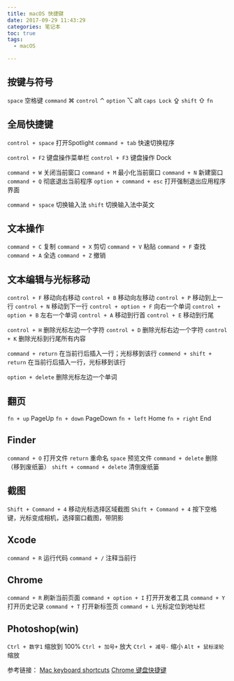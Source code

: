 ```yaml
---
title: macOS 快捷键
date: 2017-09-29 11:43:29
categories: 笔记本
toc: true
tags:
  - macOS

---
```


## 按键与符号 ##
`space` 空格键
`command` ⌘
`control` ⌃
`option` ⌥  alt
`caps Lock` ⇪
`shift` ⇧
`fn`

<!-- more -->

## 全局快捷键 ##
`control + space` 打开Spotlight
`command + tab` 快速切换程序

`control + F2` 键盘操作菜单栏
`control + F3` 键盘操作 Dock

`command + W` 关闭当前窗口
`command + M` 最小化当前窗口
`command + N` 新建窗口
`command + Q` 彻底退出当前程序
`option + command + esc` 打开强制退出应用程序界面

`command + space` 切换输入法
`shift` 切换输入法中英文

## 文本操作 ##

`command + C` 复制
`command + X` 剪切
`command + V` 粘贴
`command + F` 查找
`command + A` 全选
`command + Z` 撤销

## 文本编辑与光标移动 ##

`control + F` 移动向右移动
`control + B` 移动向左移动
`control + P` 移动到上一行
`control + N` 移动到下一行
`control + option + F` 向右一个单词
`control + option + B` 左右一个单词
`control + A` 移动到行首
`control + E` 移动到行尾

`control + H` 删除光标左边一个字符
`control + D` 删除光标右边一个字符
`control + K` 删除光标到行尾所有内容

`command + return` 在当前行后插入一行；光标移到该行
`commend + shift + return` 在当前行后插入一行，光标移到该行

`option + delete` 删除光标左边一个单词

## 翻页 ##
`fn + up` PageUp
`fn + down` PageDown
`fn + left` Home
`fn + right` End

## Finder ##
`command + O` 打开文件
`return` 重命名
`space` 预览文件
`command + delete` 删除（移到废纸篓）
`shift + command + delete` 清倒废纸篓

## 截图 ##
`Shift + Command + 4` 移动光标选择区域截图
`Shift + Command + 4` 按下空格键，光标变成相机，选择窗口截图，带阴影

## Xcode ##
`command + R` 运行代码
`command + /` 注释当前行

## Chrome ##
`command + R` 刷新当前页面
`command + option + I` 打开开发者工具
`command + Y` 打开历史记录
`command + T` 打开新标签页
`command + L` 光标定位到地址栏

## Photoshop(win) ##
`Ctrl + 数字1` 缩放到 100%
`Ctrl + 加号+` 放大
`Ctrl + 减号-` 缩小
`Alt + 鼠标滚轮` 缩放


参考链接：
[Mac keyboard shortcuts](https://support.apple.com/en-us/HT201236)
[Chrome 键盘快捷键](https://support.google.com/chrome/answer/157179)
